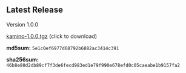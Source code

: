 
## Latest Release

Version 1.0.0

[kamino-1.0.0.tgz](https://github.com/delpozzo/kamino/raw/master/release/kamino-1.0.0.tgz) (click to download)

**md5sum:** `5e1c0ef6977d68792b6882ac3414c391`

**sha256sum:** `46b8e80d2db89cf7f3de6fecd983ed1e79f990e678efd0c05caeabe1b9157fa2`

